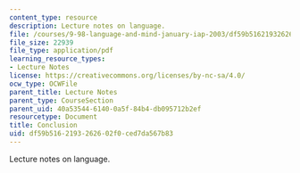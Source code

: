 ```yaml
---
content_type: resource
description: Lecture notes on language.
file: /courses/9-98-language-and-mind-january-iap-2003/df59b5162193262602f0ced7da567b83_lecture_note_2.pdf
file_size: 22939
file_type: application/pdf
learning_resource_types:
- Lecture Notes
license: https://creativecommons.org/licenses/by-nc-sa/4.0/
ocw_type: OCWFile
parent_title: Lecture Notes
parent_type: CourseSection
parent_uid: 40a53544-6140-0a5f-84b4-db095712b2ef
resourcetype: Document
title: Conclusion
uid: df59b516-2193-2626-02f0-ced7da567b83
---
```

Lecture notes on language.
